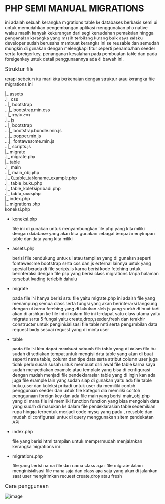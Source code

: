 <h1>PHP SEMI MANUAL MIGRATIONS</h1>
<P>ini adalah sebuah kerangka migrations table ke databases berbasis semi ui untuk memudahkan pengembangan aplikasi menggunakan php native walau masih banyak kekurangan dari segi
kemudahan pemakaian hingga pengenalan kerangka yang masih terbilang kurang baik saya selaku developer sudah berusaha membuat kerangka ini se reusable dan semudah mungkin di gunakan 
dengan melengkapi fitur seperti penambahan seeder serta foreigenkey, penanganan kesalahan pada pembuatan table dan pada foreigenkey untuk detail penggunaannya ada di bawah ini.</P>

<big>Struktur file</big>
<p>tetapi sebelum itu mari kita berkenalan dengan struktur atau kerangka file migrations ini</p>

|_ assets                          
.|_ css <br>
..|_ bootstrap <br>
...|_ bootstrap.min.css <br>
..|_ style.css <br>
.|_ js <br>
..|_ bootstrap <br>
...|_ bootstrap.bundle.min.js <br>
...|_ popper.min.js <br>
...|_ fontawesome.min.js <br>
..|_ scripts.js <br>
|_ migrate <br>
.|_ migrate.php <br>
|_ table <br>
.|_ main <br>
..|_ main_obj.php <br>
.|_ 0_table_tablename_example.php <br>
.|_ table_buku.php <br>
.|_ table_koleksipribadi.php <br>
.|_ table_user.php <br>
|_ index.php <br>
|_ migrations.php <br>
koneksi.php <br>

<ul>
  <li>
    <span>koneksi.php</span>
    <p>file ini di gunakan untuk menyambungkan file php yang kita miliki dengan database yang akan kita gunakan sebagai tempat menyimpan table dan data yang kita miliki</p>
  </li>
  <li>
    <span>assets.php</span>
    <p>berisi file pendukung untuk ui atau tampilan yang di gunakan seperti fontawesome bootstrap serta css dan js external lainnya untuk yang spesial berada di file scripts.js karna berisi kode fetching untuk berinteraksi dengan file php yang berisi class migrations tanpa halaman tersebut loading terlebih dahulu</p>
  </li>
  <li>
    <span>migrate</span>
    <p>pada file ini hanya berisi satu file yaitu migrate.php ini adalah file yang menampung semua class serta fungsi yang akan berinteraksi langsung dengan ui karna fetching yang di lakukan oleh js yang sudah di buat tadi akan di arahkan ke file ini di dalam file ini terdapat satu class utama yaitu migrate serta 5 fungsi yaitu create,drop,seeder,fresh dan terakhir constructor untuk penginisialisasi file table nnti serta pengambilan data request body sesuai request yang di minta user </p>
  </li>
  <li>
    <span>table</span>
    <p>pada file ini kita dapat membuat sebuah file table yang di dalam file itu sudah di sediakan tempat untuk mengisi data table yang akan di buat seperti nama table, column dan tipe data serta atribut column user juga tidak perlu susah susah untuk membuat dari awal file table karna saya sudah menyediakan example atau template yang bisa di configurasi dengan mudah menjadi file pendeklarasian table yang di ingin kan ada juga file example lain yang sudah siap di gunakan yaitu ada file table buku,user dan koleksi pribadi untuk user dia memiliki contoh penggunaan seeder dan untuk file kategori dia memiliki contoh penggunaan foreign key dan ada file main yang berisi main_obj.php yang di mana file ini memiliki function function yang bisa mengolah data yang sudah di masukan ke dalam file pendeklarasian table sedemikian rupa hingga terbentuk menjadi code mysql yang padu , reuseble dan mudah di configurasi untuk di query menggunakan sitem pendekatan API </p>
  </li>
  <li>
    <span>index.php</span>
    <p>file yang berisi html tampilan untuk mempermudah menjalankan kerangka migrations ini </p>
  </li>
  <li>
    <span>migrations.php</span>
    <p>file yang berisi nama file dan nama class agar file migrate dalam menginisialisasi file mana saja dan class apa saja yang akan di jalankan saat user mengirimkan request create,drop atau fresh </p>
  </li>
</ul>

<big>Cara penggunaan</big>

![image](https://github.com/nurdiansyahagung10/php_semi_manual_migrations/assets/89456852/291ae8d4-61fe-4f9c-a2c2-c3e51141da9a)
